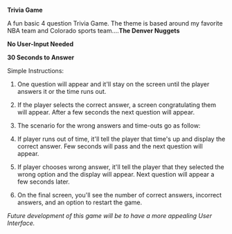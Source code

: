 **Trivia Game**

A fun basic 4 question Trivia Game. The theme is based around my favorite NBA team and Colorado sports team....**The Denver Nuggets**

**No User-Input Needed**

**30 Seconds to Answer**

Simple Instructions:

1. One question will appear and it'll stay on the screen until the player answers it or the time runs out. 

2. If the player selects the correct answer, a screen congratulating them will appear. After a few seconds the next question will appear.

3. The scenario for the wrong answers and time-outs go as follow:

  1. If player runs out of time, it'll tell the player that time's up and display the correct answer. Few seconds will pass and the next question will appear.
  
  2.  If player chooses wrong answer, it'll tell the player that they selected the wrong option and the display will appear. Next question will appear a few seconds later. 
  
 4. On the final screen, you'll see the number of correct answers, incorrect answers, and an option to restart the game.
 
 *Future development of this game will be to have a more appealing User Interface.*
